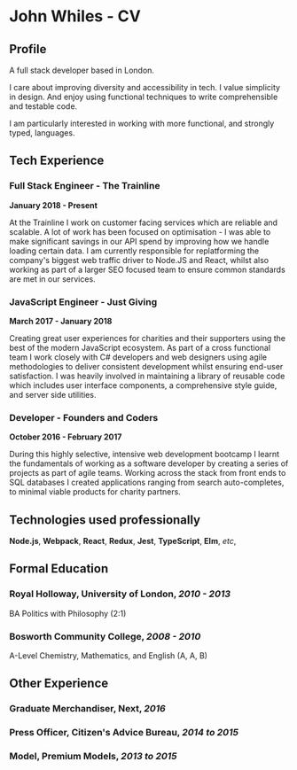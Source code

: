 # John Whiles - CV
## Profile
A full stack developer based in London. 

I care about improving diversity and accessibility in tech. I value simplicity in
design. And enjoy using functional techniques to write comprehensible and testable
code. 

I am particularly interested in working with more functional, and strongly typed, languages. 


## Tech Experience

### Full Stack Engineer - The Trainline
__January 2018 - Present__

  At the Trainline I work on customer facing services which are reliable and 
scalable. A lot of work has been focused on optimisation - I was able to make
significant savings in our API spend by improving how we handle loading 
certain data. 
  I am currently responsible for replatforming the company's biggest web 
traffic driver to Node.JS and React, whilst also working as part of a 
larger SEO focused team to ensure common standards are met in our services.

### JavaScript Engineer - Just Giving
__March 2017 - January 2018__

  Creating great user experiences for charities and their supporters using the
best of the modern JavaScript ecosystem. As part of a cross functional team I
work closely with C# developers and web designers using agile methodologies to 
deliver consistent development whilst ensuring end-user satisfaction.
  I was heavily involved in maintaining a library of reusable code which includes 
user interface components, a comprehensive style guide, and server side utilities.

### Developer - Founders and Coders
__October 2016 - February 2017__

During this highly selective, intensive web development bootcamp I learnt the 
fundamentals of working as a software developer by creating a series of projects as part
of agile teams. Working across the stack from front ends to SQL databases I
created  applications ranging from search auto-completes, to minimal viable 
products for charity partners. 

## Technologies used professionally 
__Node.js__,
__Webpack__,
__React__,
__Redux__,
__Jest__,
__TypeScript__,
__Elm__,
_etc_,

## Formal Education
### Royal Holloway, University of London, *2010 - 2013*
BA Politics with Philosophy (2:1)

### Bosworth Community College, *2008 - 2010*
A-Level Chemistry, Mathematics, and English (A, A, B)

## Other Experience
### Graduate Merchandiser, Next, *2016*

### Press Officer, Citizen's Advice Bureau, *2014 to 2015*

### Model, Premium Models, *2013 to 2015*

